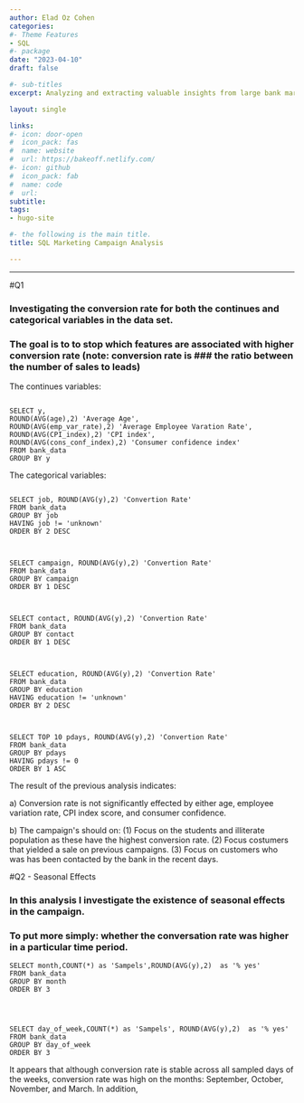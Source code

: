 ```yaml
---
author: Elad Oz Cohen
categories:
#- Theme Features
- SQL
#- package
date: "2023-04-10"
draft: false

#- sub-titles
excerpt: Analyzing and extracting valuable insights from large bank marketing campaign data set.

layout: single

links:
#- icon: door-open
#  icon_pack: fas
#  name: website
#  url: https://bakeoff.netlify.com/ 
#- icon: github
#  icon_pack: fab
#  name: code
#  url: 
subtitle: 
tags:
- hugo-site

#- the following is the main title.
title: SQL Marketing Campaign Analysis

---
```



---

#Q1
### Investigating the conversion rate for both the continues and categorical variables in the data set.
### The goal is to to stop which features are associated with higher conversion rate (note: conversion rate is ### the ratio between the number of sales to leads)



 The continues variables:

```{SQL}

SELECT y, 
ROUND(AVG(age),2) 'Average Age', 
ROUND(AVG(emp_var_rate),2) 'Average Employee Varation Rate',
ROUND(AVG(CPI_index),2) 'CPI index', 
ROUND(AVG(cons_conf_index),2) 'Consumer confidence index'
FROM bank_data
GROUP BY y

```


The categorical variables:

```{SQL}

SELECT job, ROUND(AVG(y),2) 'Convertion Rate'
FROM bank_data
GROUP BY job
HAVING job != 'unknown'
ORDER BY 2 DESC



SELECT campaign, ROUND(AVG(y),2) 'Convertion Rate'
FROM bank_data
GROUP BY campaign
ORDER BY 1 DESC



SELECT contact, ROUND(AVG(y),2) 'Convertion Rate'
FROM bank_data
GROUP BY contact
ORDER BY 1 DESC



SELECT education, ROUND(AVG(y),2) 'Convertion Rate'
FROM bank_data
GROUP BY education
HAVING education != 'unknown'
ORDER BY 2 DESC



SELECT TOP 10 pdays, ROUND(AVG(y),2) 'Convertion Rate'
FROM bank_data
GROUP BY pdays
HAVING pdays != 0
ORDER BY 1 ASC

```

The result of the previous analysis indicates:

a) Conversion rate is not significantly effected by either age, employee variation rate, CPI index score, and    consumer confidence.

b) The campaign's should on: 
    (1) Focus on the students and illiterate population as these have the highest conversion rate.
    (2) Focus costumers that yielded a sale on previous campaigns.
    (3) Focus on customers who was has been contacted by the bank in the recent days.





#Q2 - Seasonal Effects

### In this analysis I investigate the existence of seasonal effects in the campaign. 
### To put more simply: whether the conversation rate was higher in a particular time period.



```{SQL}
SELECT month,COUNT(*) as 'Sampels',ROUND(AVG(y),2)  as '% yes'
FROM bank_data
GROUP BY month
ORDER BY 3




SELECT day_of_week,COUNT(*) as 'Sampels', ROUND(AVG(y),2)  as '% yes'
FROM bank_data
GROUP BY day_of_week
ORDER BY 3
```





It appears that although conversion rate is stable across all sampled days of the weeks,
conversion rate was high on the months: September, October, November, and March.
In addition, 


















